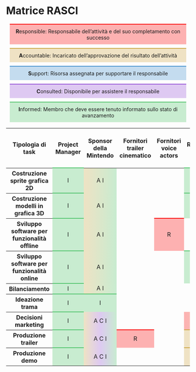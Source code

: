 # Matrice RASCI


<style type="text/css">
h2,h3 {
    margin:0px;
    padding:0px;
    color:#fff !important;
}

table {
    border-collapse: collapse;
    table-layout: fixed;
    width: 100%;
}




tr{
    box-sizing: border-box !important;
}

.div{
    padding:10px;
    margin:10px;
}

.informed { background-color:rgba(77, 195, 105, 0.3);border-top-style: solid;
border-top-width: 2px;border-top-color: rgb(77, 195, 105); text-align:center;}

.consulted { background-color:rgba(148, 81, 214, 0.3); border-top-color: rgb(148, 81, 214);border-top-style: solid;
border-top-width: 2px;text-align:center;}

.support { background-color:rgba(63, 143, 204, 0.3); border-top-color: rgb(63, 143, 204);border-top-style: solid;
border-top-width: 2px;text-align:center;}
.accountable { background-color:rgba(204, 164, 63, 0.3);border-top-color: rgb(204, 164, 63);border-top-style: solid;
border-top-width: 2px;text-align:center;}
.responsible { background-color:rgba(250, 0, 0, 0.3);border-top-color: rgb(250, 0, 0);border-top-style: solid;
border-top-width: 2px;text-align:center;}

.a-r {
    background: linear-gradient(to right, rgba(250, 0, 0, 0.3), rgba(204, 164, 63, 0.3)); text-align:center;
}

.i-a {
    background: linear-gradient(to right, rgba(204, 164, 63, 0.3),rgba(77, 195, 105, 0.3)); text-align:center;
}

.a-c-i {
     background: linear-gradient(to right, rgba(204, 164, 63, 0.3),rgba(148, 81, 214, 0.3),rgba(77, 195, 105, 0.3)); text-align:center;
}

</style>



<div class="responsible div" > <strong>R</strong>esponsible: Responsabile dell’attività e del suo completamento con 
successo</div>
<div class="accountable div" > <strong>A</strong>ccountable:  Incaricato dell’approvazione del risultato dell’attività</div>
<div class="support div" > <strong>S</strong>upport:  Risorsa assegnata per supportare il responsabile</div>
<div class="consulted div" > <strong>C</strong>onsulted: Disponibile per assistere il responsabile</div>
<div class="informed div" > <strong>I</strong>nformed: Membro che deve essere tenuto informato sullo stato di 
avanzamento</div>





<table>
  <thead>
    <tr>
        <th > Tipologia di task </th>
        <th >Project Manager </th>
        <th >Sponsor della Mintendo </th>
        <th >Fornitori trailer cinematico</th>
        <th >Fornitori voice actors</th>
        <th >Resoponsabile marketing </th>
        <th >Team marketing     </th>
        <th >Resoponsabili grafica 2D </th>
        <th >Team grafica 2D   </th>
        <th >Resoponsabili grafica 3D </th>
        <th >Team grafica 3D   </th>
        <th >Resoponsabili produzione software offline </th>
        <th >Team produzione software offline   </th>
        <th >Resoponsabili produzione software online </th>
        <th >Team produzione software online   </th>
        <th >Esperto bilanciamento </th>
        <th >Esperto produzione trama   </th>
        <th >Esperto produzione musica ed effetti sonori   </th>
    </tr>
  </thead>
  <tbody>
    <tr>
        <th>Costruzione sprite grafica 2D</th>
        <td class = "informed">I</td>
        <td class="i-a">A I </td>
        <td ></td>
        <td ></td>
        <td class = "informed">I</td>
        <td ></td>
        <td  class = "a-r"> R A</td>
        <td class ="responsible">R</td>
        <td class ="consulted"> C </td>
        <td></td>
        <td ></td>
        <td ></td>
        <td ></td>
        <td ></td>
        <td ></td>
        <td ></td>
        <td ></td>
    </tr>
    <tr>
        <th>Costruzione modelli in grafica 3D</th>
        <td class = "informed">I</td>
        <td class="i-a">A I</td>
        <td ></td>
        <td ></td>
        <td class = "informed">I</td>
        <td ></td>
        <td class= "consulted"> C </td>
        <td></td>
        <td  class = "a-r">R A </td>
        <td class ="responsible">R</td>
        <td ></td>
        <td ></td>
        <td ></td>
        <td ></td>
        <td ></td>
        <td ></td>
        <td ></td>
    </tr>
    <tr>
        <th>Sviluppo software per funzionalità offline </th>
        <td class = "informed">I</td>
        <td class="i-a">A I</td>
        <td ></td>
        <td class ="responsible">R</td>
        <td ></td>
        <td ></td>
        <td ></td>
        <td></td>
        <td></td>
        <td></td>
        <td  class = "a-r">R A</td>
        <td class ="responsible">R</td>
        <td class= "consulted"> C </td>
        <td ></td>
        <td class= "support"> S </td>
        <td class= "support"> S </td>
        <td class ="responsible">R</td>
    </tr>
    <tr>
        <th>Sviluppo software per funzionalità online</th>
        <td class = "informed">I</td>
        <td class="i-a"> A I</td>
        <td ></td>
        <td ></td>
        <td class = "informed">I</td>
        <td ></td>
        <td ></td>
        <td></td>
        <td></td>
        <td></td>
        <td class= "consulted"> C </td>
        <td ></td>
        <td  class = "a-r"> R A</td>
        <td class ="responsible">R</td>
        <td ></td>
        <td ></td>
        <td class ="responsible">R</td>
    </tr>
    <tr>
        <th>Bilanciamento </th>
        <td class = "informed">I</td>
        <td class="i-a"> A I </td>
        <td ></td>
        <td ></td>
        <td ></td>
        <td ></td>
        <td ></td>
        <td></td>
        <td></td>
        <td></td>
        <td class = "support">S</td>
        <td class = "informed">I</td>
        <td ></td>
        <td ></td>
        <td  class = "a-r"> R A</td>
        <td ></td>
        <td ></td>
    </tr>
    <tr>
        <th>Ideazione trama </th>
        <td class = "informed">I</td>
        <td class = "informed">I</td>
        <td ></td>
        <td ></td>
        <td ></td>
        <td ></td>
        <td class = "informed">I</td>
        <td></td>
        <td class = "informed">I</td>
        <td></td>
        <td class = "informed">I</td>
        <td class = "informed">I</td>
        <td ></td>
        <td ></td>
        <td ></td>
        <td  class = "a-r">R A</td>
        <td ></td>
    </tr>
    <tr>
        <th>Decisioni marketing </th>
        <td class = "informed">I</td>
        <td class="a-c-i"> A C I</td>
        <td ></td>
        <td ></td>
        <td  class = "a-r"> R A</td>
        <td class ="responsible">R</td>
        <td ></td>
        <td></td>
        <td></td>
        <td></td>
        <td ></td>
        <td ></td>
        <td ></td>
        <td ></td>
        <td ></td>
        <td ></td>
        <td ></td>
    </tr>
    <tr>
        <th>Produzione trailer </th>
        <td class = "informed">I</td>
        <td class="a-c-i"> A C I</td>
        <td class ="responsible">R</td>
        <td ></td>
        <td  class = "accountable"> A</td>
        <td ></td>
        <td  class = "a-r"> R A</td>
        <td class ="responsible">R</td>
        <td  class = "a-r"> R A</td>
        <td class ="responsible">R</td>
        <td></td>
        <td ></td>
        <td ></td>
        <td ></td>
        <td ></td>
        <td ></td>
        <td class ="responsible">R</td>
    </tr>
    <tr>
        <th>Produzione demo </th>
         <td class = "informed">I</td>
        <td class="a-c-i"> A C I</td>
        <td ></td>
        <td ></td>
        <td  class = "accountable"> A</td>
        <td ></td>
        <td  class = "a-r"> R A</td>
        <td class ="responsible">R</td>
        <td  class = "a-r"> R A</td>
        <td class ="responsible">R</td>
        <td  class = "a-r"> R A</td>
        <td class ="responsible">R</td>
        <td  class = "a-r"> R A</td>
        <td class ="responsible">R</td>
        <td class ="responsible">R</td>
       <td class ="responsible">R</td>
       <td class ="responsible">R</td>
    </tr>
  </tbody>
</table>